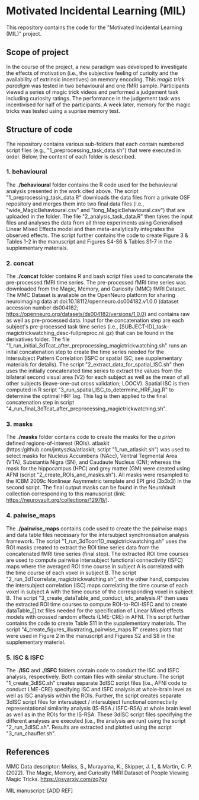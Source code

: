 # Motivated Incidental Learning (MIL)
This repository contains the code for the "Motivated Incidental Learning (MIL)" project.

## Scope of project

In the course of the project, a new paradigm was developed to investigate the effects of motivation (i.e., the subjective feeling of curioity and the availability of extrinsic incentives) on memory encoding. This *magic trick paradigm* was tested in two behavioural and one fMRI sample. Participants viewed a series of magic trick videos and performed a judgement task including curiosity ratings. The performance in the judgement task was incentivised for half of the participants. A week later, memory for the magic tricks was tested using a suprise memory test.

## Structure of code

The repository contains various sub-folders that each contain numbered script files (e.g., "1_preprocessing_task_data.sh") that were executed in order. Below, the content of each folder is described.

### 1. behavioural
The **./behavioural** folder contains the R code used for the behavioural analysis presented in the work cited above. The script "1_preprocessing_task_data.R" downloads the data files from a private OSF repository and merges them into two final data files (i.e., "wide_MagicBehavioural.csv" and "long_MagicBehavioural.csv") that are uploaded in the folder. The file "2_analysis_task_data.R" then takes the input files and analyses the data from all three experiments using Generalised Linear Mixed Effects model and then meta-analytically integrates the observed effects. The script further contains the code to create Figure 3 & Tables 1-2 in the manuscript and Figures S4-S6 & Tables S1-7 in the supplementary materials. 

### 2. concat
The **./concat** folder contains R and bash script files used to concatenate the pre-processed fMRI  time series. The pre-processed fMRI time series was downloaded from the Magic, Memory, and Curiosity (MMC) fMRI Dataset. The MMC Dataset is available on the OpenNeuro platform for sharing neuroimaging data at doi:10.18112/openneuro.ds004182.v1.0.0 (dataset accession number ds004182; https://openneuro.org/datasets/ds004182/versions/1.0.0) and contains raw as well as pre-processed data. Input for the concatenation step are each subject's pre-processed task time series (i.e., [SUBJECT-ID]_task-magictrickwatching_desc-fullpreproc.nii.gz) that can be found in the derivatives folder. The file "1_run_initial_3dTcat_after_preprocessing_magictrickwatching.sh" runs an inital concatenation step to create the time series needed for the Intersubject Pattern Correlation (ISPC or spatial ISC; see supplementary materials for details). The script "2_extract_data_for_spatial_ISC.sh" then uses the initially concatenated time series to extract the values from the bilateral second visual area (V2) for each subject as well as the mean of all other subjects (leave-one-out cross validation; LOOCV). Spatial ISC is then computed in R script "3_run_spatial_ISC_to_determine_HRF_lag.R" to determine the optimal HRF lag. This lag is then applied to the final concatenation step in script "4_run_final_3dTcat_after_preprocessing_magictrickwatching.sh".

### 3. masks
The **./masks** folder contains code to create the masks for the *a priori* defined regions-of-interest (ROIs). atlaskit (https:/github.com/jmtyszka/atlaskit; sctipt "1_run_atlaskit.sh") was used to select masks for Nucleus Accumbens (NAcc), Ventral Tegmental Area (VTA), Substantia Nigra (SN), and Caudaute Nucleus (CN); whereas the mask for the hippocampus (HPC) and grey matter (GM) were created using AFNI (script "2_create_ROIs_and_masks.sh"). All masks were resampled to the ICBM 2009c Nonlinear Asymmetric template and EPI grid (3x3x3) in the second script. The final output masks can be found in the NeuroVault collection corresponding to this manuscript (link: https://neurovault.org/collections/12978/).

### 4. paiwise_maps
The **./pairwise_maps** contains code used to create the the pairwise maps and data table files necessary for the intersubject synchronisation analysis framework. The script "1_run_3dTcorr1D_magictrickwatching.sh" uses the ROI masks created to extract the ROI time series data from the concatenated fMRI time series (final step). The extracted ROI time courses are used to compute pairwise intersubject functional connectivity (ISFC) maps where the averaged ROI time course in subject A is correlated with the time course of each voxel in subject B. The script "2_run_3dTcorrelate_magictrickwatching.sh", on the other hand, computes the intersubject correlation (ISC) maps correlating the time course of each voxel in subject A with the time course of the corresponding voxel in subject B. The script "3_create_dataTable_and_conduct_isfc_analysis.R" then uses the extracted ROI time courses to compute ROI-to-ROI-ISFC and to create dataTable_[].txt files needed for the specification of Linear Mixed effects models with crossed random effects (LME-CRE) in AFNI. This script further contains the code to create Table S11 in the supplementary materials. The script "4_create_figures_illustrating_pairwise_maps.R" creates plots that were used in Figure 2 in the manuscript and Figures S2 and S8 in the supplementary material. 

### 5. ISC & ISFC
The **./ISC** and **./ISFC** folders contain code to conduct the ISC and ISFC analysis, respectively. Both contain files with similar structure. The script "1_create_3dISC.sh" creates separate 3dISC script files (i.e., AFNI code to conduct LME-CRE) specifying ISC and ISFC analysis at whole-brain level as well as ISC analysis within the ROIs. Further, the script creates separate 3dISC script files for intersubject / intersubject functional connectivity representational similarity analysis (IS-RSA / ISFC-RSA) at whole brain level as well as in the ROIs for the IS-RSA. These 3dISC script files specifying the different analyses are executed (i.e., the analysis are run) using the script "2_run_3dISC.sh". Results are extracted and plotted using the script "3_run_chauffer.sh".


## References
MMC Data descriptor: Meliss, S., Murayama, K., Skipper, J. I., & Martin, C. P. (2022). The Magic, Memory, and Curiosity fMRI Dataset of People Viewing Magic Tricks. https://psyarxiv.com/zq7gv 

MIL manuscript: [ADD REF] 
